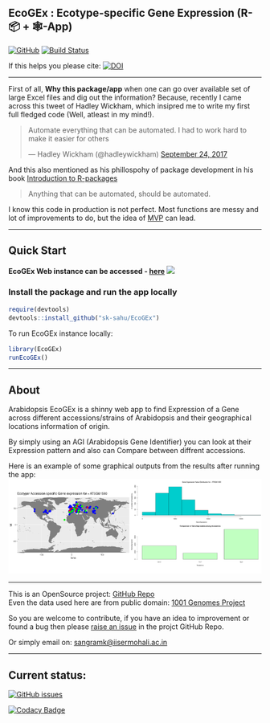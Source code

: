 ## EcoGEx : Ecotype-specific Gene Expression (R-📦 + 🕸️-App)

[![GitHub](https://img.shields.io/github/license/sk-sahu/EcoGEx.svg?style=flat)](https://github.com/sk-sahu/EcoGEx/blob/master/LICENSE)
[![Build Status](https://travis-ci.org/sk-sahu/EcoGEx.svg?branch=master)](https://travis-ci.org/sk-sahu/EcoGEx)

If this helps you please cite: [![DOI](https://zenodo.org/badge/171301910.svg)](https://zenodo.org/badge/latestdoi/171301910)

***
First of all, **Why this package/app** when one can go over available set of large Excel files and dig out the information?
Because, recently I came across this tweet of Hadley Wickham, which insipred me to write my first full fledged code (Well, atleast in my mind!).

<blockquote class="twitter-tweet" data-conversation="none" data-lang="en"><p lang="en" dir="ltr">Automate everything that can be automated. I had to work hard to make it easier for others</p>&mdash; Hadley Wickham (@hadleywickham) <a href="https://twitter.com/hadleywickham/status/911992796441083906?ref_src=twsrc%5Etfw">September 24, 2017</a></blockquote>

And this also mentioned as his phillospohy of package development in his book [Introduction to R-packages](http://r-pkgs.had.co.nz/intro.html)
> Anything that can be automated, should be automated.

I know this code in production is not perfect. Most functions are messy and lot of improvements to do, but the idea of [MVP](https://en.wikipedia.org/wiki/Minimum_viable_product) can lead.

***
## Quick Start

**EcoGEx Web instance can be accessed - [here](https://sangram.shinyapps.io/EcoGEx)** [![](https://img.shields.io/website-up-down-green-orange/https/sksahu.net/.svg?style=flat)](https://sangram.shinyapps.io/EcoGEx)

### Install the package and run the app locally
```R
require(devtools)
devtools::install_github("sk-sahu/EcoGEx")
```
To run EcoGEx instance locally:
```R
library(EcoGEx)
runEcoGEx()
```

***
## About
Arabidopsis EcoGEx is a shinny web app to find Expression of a Gene across different accessions/strains of Arabidopsis and their geographical locations information of origin.

By simply using an AGI (Arabidopsis Gene Identifier) you can look at their Expression pattern and also can Compare between diffrent accessions.

Here is an example of some graphical outputs from the results after running the app:
<img src="./inst/app/images/EcoGEx_results.png">

***
This is an OpenSource project: [GitHub Repo](https://github.com/sk-sahu/EcoGEx/)  
Even the data used here are from public domain: [1001 Genomes Project](https://1001genomes.org/)

So you are welcome to contribute, if you have an idea to improvement or found a bug then please [raise an issue](https://github.com/sk-sahu/EcoGEx/issues) in the projct GitHub Repo.

Or simply email on: sangramk@iisermohali.ac.in

***
## Current status:
[![GitHub issues](https://img.shields.io/github/issues/sk-sahu/ecogex.svg)](https://github.com/sk-sahu/EcoGEx/issues)

[![Codacy Badge](https://api.codacy.com/project/badge/Grade/d09f0b3522d74ed58661fff41610c740)](https://app.codacy.com/app/sk-sahu/EcoGEx?utm_source=github.com&utm_medium=referral&utm_content=sk-sahu/EcoGEx&utm_campaign=Badge_Grade_Dashboard)
